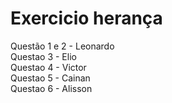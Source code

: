 # Exercicio herança

Questão 1 e 2 - Leonardo  
Questao 3 - Elio  
Questao 4 - Victor  
Questao 5 - Cainan  
Questao 6 - Alisson
